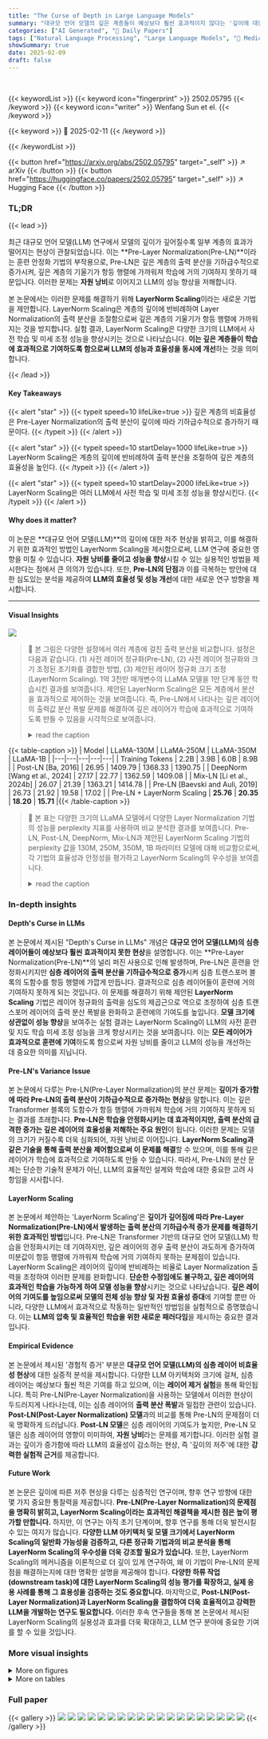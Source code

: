 ```yaml
---
title: "The Curse of Depth in Large Language Models"
summary: "대규모 언어 모델의 깊은 계층들이 예상보다 훨씬 효과적이지 않다는 '깊이에 대한 저주'를 해결하는 LayerNorm Scaling 기법 제시!"
categories: ["AI Generated", "🤗 Daily Papers"]
tags: ["Natural Language Processing", "Large Language Models", "🏢 Medical Artificial Intelligence Laboratory, Westlake University",]
showSummary: true
date: 2025-02-09
draft: false
---
```


<br>

{{< keywordList >}}
{{< keyword icon="fingerprint" >}} 2502.05795 {{< /keyword >}}
{{< keyword icon="writer" >}} Wenfang Sun et el. {{< /keyword >}}
 
{{< keyword >}} 🤗 2025-02-11 {{< /keyword >}}
 
{{< /keywordList >}}

{{< button href="https://arxiv.org/abs/2502.05795" target="_self" >}}
↗ arXiv
{{< /button >}}
{{< button href="https://huggingface.co/papers/2502.05795" target="_self" >}}
↗ Hugging Face
{{< /button >}}




### TL;DR


{{< lead >}}

최근 대규모 언어 모델(LLM) 연구에서 모델의 깊이가 깊어질수록 일부 계층의 효과가 떨어지는 현상이 관찰되었습니다. 이는 **Pre-Layer Normalization(Pre-LN)**이라는 훈련 안정화 기법의 부작용으로, Pre-LN은 깊은 계층의 출력 분산을 기하급수적으로 증가시켜,  깊은 계층의 기울기가 항등 행렬에 가까워져 학습에 거의 기여하지 못하기 때문입니다. 이러한 문제는 **자원 낭비**로 이어지고 LLM의 성능 향상을 저해합니다.

본 논문에서는 이러한 문제를 해결하기 위해 **LayerNorm Scaling**이라는 새로운 기법을 제안합니다. LayerNorm Scaling은 계층의 깊이에 반비례하여 Layer Normalization의 출력 분산을 조절함으로써 깊은 계층의 기울기가 항등 행렬에 가까워지는 것을 방지합니다. 실험 결과, LayerNorm Scaling은 다양한 크기의 LLM에서 사전 학습 및 미세 조정 성능을 향상시키는 것으로 나타났습니다.  **이는 깊은 계층들이 학습에 효과적으로 기여하도록 함으로써 LLM의 성능과 효율성을 동시에 개선**하는 것을 의미합니다.

{{< /lead >}}


#### Key Takeaways

{{< alert "star" >}}
{{< typeit speed=10 lifeLike=true >}} 깊은 계층의 비효율성은 Pre-Layer Normalization의 출력 분산이 깊이에 따라 기하급수적으로 증가하기 때문이다. {{< /typeit >}}
{{< /alert >}}

{{< alert "star" >}}
{{< typeit speed=10 startDelay=1000 lifeLike=true >}} LayerNorm Scaling은 계층의 깊이에 반비례하여 출력 분산을 조절하여 깊은 계층의 효율성을 높인다. {{< /typeit >}}
{{< /alert >}}

{{< alert "star" >}}
{{< typeit speed=10 startDelay=2000 lifeLike=true >}} LayerNorm Scaling은 여러 LLM에서 사전 학습 및 미세 조정 성능을 향상시킨다. {{< /typeit >}}
{{< /alert >}}

#### Why does it matter?
이 논문은 **대규모 언어 모델(LLM)**의 깊이에 대한 저주 현상을 밝히고, 이를 해결하기 위한 효과적인 방법인 LayerNorm Scaling을 제시함으로써, LLM 연구에 중요한 영향을 미칠 수 있습니다. **자원 낭비를 줄이고 성능을 향상**시킬 수 있는 실용적인 방법을 제시한다는 점에서 큰 의의가 있습니다. 또한,  **Pre-LN의 단점**과 이를 극복하는 방안에 대한 심도있는 분석을 제공하여 **LLM의 효율성 및 성능 개선**에 대한 새로운 연구 방향을 제시합니다.

------
#### Visual Insights



![](https://arxiv.org/html/2502.05795/x1.png)

> 🔼 본 그림은 다양한 설정에서 여러 계층에 걸친 출력 분산을 비교합니다. 설정은 다음과 같습니다. (1) 사전 레이어 정규화(Pre-LN), (2) 사전 레이어 정규화와 크기 조정된 초기화를 결합한 방법, (3) 제안된 레이어 정규화 크기 조정(LayerNorm Scaling). 1억 3천만 매개변수의 LLaMA 모델을 1만 단계 동안 학습시킨 결과를 보여줍니다. 제안된 LayerNorm Scaling은 모든 계층에서 분산을 효과적으로 제어하는 것을 보여줍니다. 즉, Pre-LN에서 나타나는 깊은 레이어의 출력값 분산 폭발 문제를 해결하여 깊은 레이어가 학습에 효과적으로 기여하도록 만들 수 있음을 시각적으로 보여줍니다.
> <details>
> <summary>read the caption</summary>
> Figure 1:  Layerwise output variance. This figure compares the output variance across various layers for different setups: (1) Pre-LN; (2) Pre-LN with Scaled Initialization; and (3) LayerNorm Scaling. The experiments are conducted on the LLaM-130M model trained for 10,000 steps. The proposed LayerNorm Scaling effectively controls the variance across layers.
> </details>





{{< table-caption >}}
| Model | LLaMA-130M | LLaMA-250M | LLaMA-350M | LLaMA-1B |
|---|---|---|---|---|
| Training Tokens | 2.2B | 3.9B | 6.0B | 8.9B |
| Post-LN [Ba, 2016] | 26.95 | 1409.79 | 1368.33 | 1390.75 |
| DeepNorm [Wang et al., 2024] | 27.17 | 22.77 | 1362.59 | 1409.08 |
| Mix-LN [Li et al., 2024b] | 26.07 | 21.39 | 1363.21 | 1414.78 |
| Pre-LN [Baevski and Auli, 2019] | 26.73 | 21.92 | 19.58 | 17.02 |
| Pre-LN + LayerNorm Scaling | **25.76** | **20.35** | **18.20** | **15.71** |{{< /table-caption >}}

> 🔼 본 표는 다양한 크기의 LLaMA 모델에서 다양한 Layer Normalization 기법의 성능을 perplexity 지표를 사용하여 비교 분석한 결과를 보여줍니다.  Pre-LN, Post-LN, DeepNorm, Mix-LN과 제안된 LayerNorm Scaling 기법의 perplexity 값을 130M, 250M, 350M, 1B 파라미터 모델에 대해 비교함으로써, 각 기법의 효율성과 안정성을 평가하고 LayerNorm Scaling의 우수성을 보여줍니다.
> <details>
> <summary>read the caption</summary>
> Table 1: Perplexity (↓) comparison of various layer normalization methods across various LLaMA sizes.
> </details>





### In-depth insights


#### Depth's Curse in LLMs
본 논문에서 제시된 "Depth's Curse in LLMs" 개념은 **대규모 언어 모델(LLM)의 심층 레이어들이 예상보다 훨씬 효과적이지 못한 현상**을 설명합니다.  이는 **Pre-Layer Normalization(Pre-LN)**의 널리 퍼진 사용으로 인해 발생하며, Pre-LN은 훈련을 안정화시키지만 **심층 레이어의 출력 분산을 기하급수적으로 증가**시켜 심층 트랜스포머 블록의 도함수를 항등 행렬에 가깝게 만듭니다.  결과적으로 심층 레이어들이 훈련에 거의 기여하지 못하게 되는 것입니다.  이 문제를 해결하기 위해 제안된 **LayerNorm Scaling** 기법은 레이어 정규화의 출력을 심도의 제곱근으로 역으로 조정하여 심층 트랜스포머 레이어의 출력 분산 폭발을 완화하고 훈련에의 기여도를 높입니다.  **모델 크기에 상관없이 성능 향상**을 보여주는 실험 결과는 LayerNorm Scaling이 LLM의 사전 훈련 및 지도 학습 미세 조정 성능을 크게 향상시키는 것을 보여줍니다.  이는 **모든 레이어가 효과적으로 훈련에 기여**하도록 함으로써 자원 낭비를 줄이고 LLM의 성능을 개선하는 데 중요한 의미를 지닙니다.

#### Pre-LN's Variance Issue
본 논문에서 다루는 Pre-LN(Pre-Layer Normalization)의 분산 문제는 **깊이가 증가함에 따라 Pre-LN의 출력 분산이 기하급수적으로 증가하는 현상**을 말합니다. 이는 깊은 Transformer 블록의 도함수가 항등 행렬에 가까워져 학습에 거의 기여하지 못하게 되는 결과를 초래합니다. **Pre-LN은 학습을 안정화시키는 데 효과적이지만, 출력 분산의 급격한 증가는 깊은 레이어의 효율성을 저해하는 주요 원인**이 됩니다.  이러한 문제는 모델의 크기가 커질수록 더욱 심화되어, 자원 낭비로 이어집니다.  **LayerNorm Scaling과 같은 기술을 통해 출력 분산을 제어함으로써 이 문제를 해결**할 수 있으며, 이를 통해 깊은 레이어가 학습에 효과적으로 기여하도록 만들 수 있습니다. 따라서, Pre-LN의 분산 문제는 단순한 기술적 문제가 아닌, LLM의 효율적인 설계와 학습에 대한 중요한 고려 사항임을 시사합니다.

#### LayerNorm Scaling
본 논문에서 제안하는 'LayerNorm Scaling'은 **깊이가 깊어짐에 따라 Pre-Layer Normalization(Pre-LN)에서 발생하는 출력 분산의 기하급수적 증가 문제를 해결하기 위한 효과적인 방법**입니다. Pre-LN은 Transformer 기반의 대규모 언어 모델(LLM) 학습을 안정화시키는 데 기여하지만, 깊은 레이어의 경우 출력 분산이 과도하게 증가하여 미분값이 항등 행렬에 가까워져 학습에 거의 기여하지 못하는 문제점이 있습니다. LayerNorm Scaling은 레이어의 깊이에 반비례하는 비율로 Layer Normalization 출력을 조정하여 이러한 문제를 완화합니다. **단순한 수정임에도 불구하고, 깊은 레이어의 효과적인 학습을 가능하게 하여 모델 성능을 향상**시키는 것으로 나타났습니다.  **깊은 레이어의 기여도를 높임으로써 모델의 전체 성능 향상 및 자원 효율성 증대**에 기여할 뿐만 아니라,  다양한 LLM에서 효과적으로 작동하는 일반적인 방법임을 실험적으로 증명했습니다.  이는 **LLM의 압축 및 효율적인 학습을 위한 새로운 패러다임**을 제시하는 중요한 결과입니다.

#### Empirical Evidence
본 논문에서 제시된 '경험적 증거' 부분은 **대규모 언어 모델(LLM)의 심층 레이어 비효율성 현상**에 대한 실증적 분석을 제시합니다. 다양한 LLM 아키텍처와 크기에 걸쳐, 심층 레이어는 예상보다 훨씬 적은 기여를 하고 있으며, 이는 **레이어 제거 실험**을 통해 확인됩니다.  특히 Pre-LN(Pre-Layer Normalization)을 사용하는 모델에서 이러한 현상이 두드러지게 나타나는데, 이는 심층 레이어의 **출력 분산 폭발**과 밀접한 관련이 있습니다.  **Post-LN(Post-Layer Normalization) 모델**과의 비교를 통해 Pre-LN의 문제점이 더욱 명확하게 드러납니다.  **Post-LN 모델**은 심층 레이어의 기여도가 높지만, Pre-LN 모델은 심층 레이어의 영향이 미미하여, **자원 낭비**라는 문제를 제기합니다.  이러한 실험 결과는 깊이가 증가함에 따라 LLM의 효율성이 감소하는 현상, 즉 '깊이의 저주'에 대한 **강력한 실험적 근거**를 제공합니다.

#### Future Work
본 논문은 깊이에 따른 저주 현상을 다루는 심층적인 연구이며, 향후 연구 방향에 대한 몇 가지 중요한 통찰력을 제공합니다. **Pre-LN(Pre-Layer Normalization)의 문제점을 명확히 밝히고, LayerNorm Scaling이라는 효과적인 해결책을 제시한 점은 높이 평가할 만합니다.** 하지만, 이 연구는 아직 초기 단계이며, 향후 연구를 통해 더욱 발전시킬 수 있는 여지가 많습니다. **다양한 LLM 아키텍처 및 모델 크기에서 LayerNorm Scaling의 일반화 가능성을 검증하고, 다른 정규화 기법과의 비교 분석을 통해 LayerNorm Scaling의 우수성을 더욱 강조할 필요가 있습니다.** 또한, LayerNorm Scaling의 메커니즘을 이론적으로 더 깊이 있게 연구하여, 왜 이 기법이 Pre-LN의 문제점을 해결하는지에 대한 명확한 설명을 제공해야 합니다.  **다양한 하류 작업(downstream task)에 대한 LayerNorm Scaling의 성능 평가를 확장하고, 실제 응용 사례를 통해 그 효용성을 검증하는 것도 중요합니다.** 마지막으로, **Post-LN(Post-Layer Normalization)과 LayerNorm Scaling을 결합하여 더욱 효율적이고 강력한 LLM을 개발하는 연구도 필요합니다.** 이러한 후속 연구들을 통해 본 논문에서 제시된 LayerNorm Scaling의 실용성과 효과를 더욱 확대하고, LLM 연구 분야에 중요한 기여를 할 수 있을 것입니다.


### More visual insights

<details>
<summary>More on figures
</summary>


![](https://arxiv.org/html/2502.05795/x2.png)

> 🔼 그림 2는 다양한 크기의 언어 모델에서 레이어 제거(pruning)에 따른 성능 저하를 보여줍니다. BERT-Large(Post-LN)를 제외하고 Mistral-7B, Qwen-7B, DeepSeek-7B, LLaMA2-7B, LLaMA2-13B는 모두 Pre-LN을 사용하는 모델들입니다. 그림에서 보듯이, Pre-LN 모델은 깊은 레이어일수록 성능 저하가 적은 반면, Post-LN 모델은 깊은 레이어에서도 성능 저하가 상당히 크게 나타납니다. 이는 Pre-LN 모델의 깊은 레이어가 효율적으로 학습되지 않음을 시사하며, Post-LN 모델과는 대조적인 결과입니다.  즉, Pre-LN 기반 모델에서는 깊은 레이어의 효율성이 떨어지고, Post-LN 기반 모델에서는 얕은 레이어의 효율성이 떨어짐을 보여줍니다.
> <details>
> <summary>read the caption</summary>
> Figure 2:  Performance drop of layer pruning across different LLMs. (a) BERT-Large (Post-LN), (b) Mistral-7B (Pre-LN), (c) Qwen-7B (Pre-LN), (d) DeepSeek-7B (Pre-LN), (e) LLaMA2-7B (Pre-LN), and (f) LLaMA2-13B (Pre-LN). The results show that Pre-LN models exhibit significant inefficiency in deeper layers, while Post-LN models maintain strong deep-layer contributions.
> </details>



![](https://arxiv.org/html/2502.05795/x3.png)

> 🔼 그림 3은 Pre-LN(a)과 LayerNorm Scaling(b)의 비교를 보여줍니다. LayerNorm Scaling은 레이어 인덱스 l의 제곱근에 반비례하는 스케일링 계수를 적용하여 과도한 분산 증가를 방지하고 레이어 간의 안정적인 학습 역학을 유지합니다.  좀 더 자세히 설명하면, Pre-LN(Pre-Layer Normalization)은 레이어의 입력을 정규화한 후에 주요 연산(예: 어텐션, 피드포워드 네트워크)을 수행하는 반면, LayerNorm Scaling은 레이어 정규화의 출력을 레이어 깊이(l)의 제곱근의 역수만큼 스케일링합니다.  이를 통해 깊은 레이어에서 출력 분산이 기하급수적으로 증가하는 것을 억제하여, 모든 레이어가 효과적으로 학습에 기여할 수 있도록 합니다. 이러한 스케일링 기법은 학습 과정에서 그래디언트의 안정성을 유지하고, 전체 모델 성능 향상에 기여합니다.
> <details>
> <summary>read the caption</summary>
> Figure 3: Comparison between Pre-LN (a) and LayerNorm Scaling (b). LayerNorm Scaling applies a scaling factor inversely proportional to the square root of the layer index l𝑙litalic_l, preventing excessive variance growth and stabilizing training dynamics across layers.
> </details>



![](https://arxiv.org/html/2502.05795/x4.png)

> 🔼 그림 4는 LLaMA-130M 모델에서 레이어 가지치기를 했을 때 성능 저하를 보여줍니다. Pre-LN을 사용한 경우 깊은 레이어를 제거해도 성능 저하가 거의 없었지만, LayerNorm Scaling을 적용한 경우에는 깊은 레이어를 제거했을 때 성능 저하가 상당했습니다. 이는 LayerNorm Scaling이 깊은 레이어가 모델에 의미있는 기여를 하도록 만들었기 때문입니다.  깊은 레이어의 중요성을 강조하며, LayerNorm Scaling의 효과를 시각적으로 보여줍니다.
> <details>
> <summary>read the caption</summary>
> Figure 4:  Performance drop of layer pruning on LLaMA-130M. LayerNorm Scaling enables deep layers to make a meaningful contribution to the model.
> </details>



![](https://arxiv.org/html/2502.05795/x5.png)

> 🔼 그림 5는 LLaMA-1B 모델에 대해 Pre-LN(Pre-Layer Normalization)과 LayerNorm Scaling을 사용했을 때의 학습 손실 곡선을 보여줍니다.  Pre-LN은 깊이가 깊어짐에 따라 성능이 저하되는 현상을 보이는 반면, LayerNorm Scaling은 깊은 레이어의 기여도를 높여 학습 과정을 안정화시키고 성능을 향상시키는 것을 보여줍니다. 두 방법 모두 학습 초기에는 손실이 빠르게 감소하지만, LayerNorm Scaling이 Pre-LN보다 더 빠르게 수렴하고 낮은 손실 값을 유지하는 것을 확인할 수 있습니다. 이는 LayerNorm Scaling이 LLM의 학습 효율성을 향상시키는 데 효과적임을 시사합니다.
> <details>
> <summary>read the caption</summary>
> Figure 5: Training loss of LLaMA-1B with Pre-LN and LayerNorm Scaling.
> </details>



![](https://arxiv.org/html/2502.05795/x6.png)

> 🔼 그림 6은 Pre-LN(Pre-Layer Normalization)을 사용하는 LLaMA-130M 모델에서 각 레이어의 분산(variance)이 훈련 과정에서 어떻게 변하는지 보여줍니다. 세 개의 서브플롯은 각각 1000, 3000, 6000 에폭(epoch)에서의 분산을 나타냅니다. 모든 경우에 있어서, 레이어의 깊이가 깊어짐에 따라 분산은 기하급수적으로 증가하는 패턴을 보이며, 이는 훈련 진행 정도에 관계없이 깊은 레이어에서 제어되지 않은 분산 증폭이 발생함을 시사합니다.
> <details>
> <summary>read the caption</summary>
> Figure 6:  Variance growth across layers in LLaMA-130M with Pre-LN. Each subplot shows the variance at different training stages (1000, 3000, and 6000 epochs). In all cases, the variance follows an exponential growth pattern as depth increases, indicating that deeper layers experience uncontrolled variance amplification regardless of training progress.
> </details>



</details>




<details>
<summary>More on tables
</summary>


{{< table-caption >}}
| Pre-LN | Admin | Group-LN | Sandwich-LN | Mix-LN | LayerNorm Scaling |
|---|---|---|---|---|---| 
| 26.73 | 27.91 | 28.01 | 26.51 | 26.07 | 25.76 |{{< /table-caption >}}
> 🔼 표 2는 다양한 층 정규화 기법을 LLaMA-130M 모델에 적용했을 때의 성능을 비교한 표입니다.  성능 지표로는 perplexity(낮을수록 좋음)를 사용했습니다.  Pre-LN(Pre-Layer Normalization)을 기준으로 Admin, Group-LN, Sandwich-LN, Mix-LN, 그리고 LayerNorm Scaling 등의 다른 정규화 방법과의 perplexity 값을 비교하여 LayerNorm Scaling의 효과를 보여줍니다.
> <details>
> <summary>read the caption</summary>
> Table 2: Comparison against other normalization methods on LLaMA-130M. Perplexity (↓) is reported.
> </details>

{{< table-caption >}}
| Method | MMLU | BoolQ | ARC-e | PIQA | Hellaswag | OBQA | Winogrande | Average |
|---|---|---|---|---|---|---|---|---|
| **LLaMA-250M** |  |  |  |  |  |  |  |  |
| Post-LN [Ba, 2016] | 22.95 | 37.83 | 26.94 | 52.72 | 26.17 | 11.60 | 49.56 | 32.54 |
| DeepNorm [Wang et al., 2024] | 23.60 | 37.86 | 36.62 | 61.10 | 25.69 | 15.00 | 49.57 | 35.63 |
| Mix-LN [Li et al., 2024b] | 26.53 | 56.12 | 41.68 | 66.34 | 30.16 | 18.00 | 50.56 | 41.34 |
| Pre-LN [Baevski and Auli, 2019] | 24.93 | 38.35 | 40.15 | 63.55 | 26.34 | 16.20 | 49.01 | 36.93 |
| Pre-LN + LayerNorm Scaling | **27.08** | **58.17** | **45.24** | **67.38** | **32.81** | **18.80** | **52.49** | **43.14** |
| **LLaMA-1B** |  |  |  |  |  |  |  |  |
| Post-LN [Ba, 2016] | 22.95 | 37.82 | 25.08 | 49.51 | 25.04 | 13.80 | 49.57 | 31.96 |
| DeepNorm [Wang et al., 2024] | 23.35 | 37.83 | 27.06 | 52.94 | 26.19 | 11.80 | 49.49 | 32.67 |
| Mix-LN [Li et al., 2024b] | 23.19 | 37.83 | 25.08 | 49.51 | 25.04 | 11.80 | 49.57 | 31.72 |
| Pre-LN [Baevski and Auli, 2019] | 26.54 | **62.20** | 45.70 | 67.79 | 30.96 | 17.40 | 50.51 | 43.01 |
| Pre-LN + LayerNorm Scaling | **28.69** | 61.80 | **48.85** | **67.92** | **33.94** | **18.60** | **54.30** | **44.87** |{{< /table-caption >}}
> 🔼 표 3은 다양한 정규화 기법을 사용하여 LLaMA 모델을 미세 조정했을 때의 성능을 보여줍니다.  다양한 하위 작업(MMLU, BoolQ, ARC-e, PIQA, HellaSwag, OBQA, Winogrande)에 대한 성능 향상을 정량적으로 비교하여 LayerNorm Scaling이 다른 정규화 기법들보다 뛰어난 성능을 보임을 보여줍니다.  특히 LLaMA-1B 모델에서는 8개의 하위 작업 중 7개에서 LayerNorm Scaling이 가장 좋은 성능을 보였습니다.
> <details>
> <summary>read the caption</summary>
> Table 3: Fine-tuning performance (↑↑\uparrow↑) of LLaMA with various normalizations.
> </details>

{{< table-caption >}}
| Perplexity (↓) | **LLaMA-130M** | **LLaMA-250M** |
|---|---|---|
| Training Tokens | 2.2B | 3.9B |
| Pre-LN | 26.73 | 21.92 |
| + LayerScale | 27.93 | 23.45 |
| + Scaled Initialization | 26.04 | 20.98 |
| + LayerNorm Scaling | **25.76** | **20.35** |{{< /table-caption >}}
> 🔼 표 4는 다양한 크기의 LLaMA 모델에서 다양한 Layer Normalization 기법들을 비교 분석한 결과를 보여줍니다.  Pre-LN을 기준으로 LayerScale, Scaled Initialization, 그리고 LayerNorm Scaling 세 가지 방법의 성능을 perplexity(낮을수록 좋음) 지표를 사용하여 비교합니다.  각 방법의 perplexity 값을 LLaMA-130M과 LLaMA-250M 모델에 대해 제시하여, 모델 크기에 따른 성능 변화를 살펴봅니다.  이는 LayerNorm Scaling의 효과를 다른 scaling 기법들과 비교하여 보여주는 표입니다.
> <details>
> <summary>read the caption</summary>
> Table 4: Comparison against other scaling methods.
> </details>

</details>




### Full paper

{{< gallery >}}
<img src="paper_images/1.png" class="grid-w50 md:grid-w33 xl:grid-w25" />
<img src="paper_images/2.png" class="grid-w50 md:grid-w33 xl:grid-w25" />
<img src="paper_images/3.png" class="grid-w50 md:grid-w33 xl:grid-w25" />
<img src="paper_images/4.png" class="grid-w50 md:grid-w33 xl:grid-w25" />
<img src="paper_images/5.png" class="grid-w50 md:grid-w33 xl:grid-w25" />
<img src="paper_images/6.png" class="grid-w50 md:grid-w33 xl:grid-w25" />
<img src="paper_images/7.png" class="grid-w50 md:grid-w33 xl:grid-w25" />
<img src="paper_images/8.png" class="grid-w50 md:grid-w33 xl:grid-w25" />
<img src="paper_images/9.png" class="grid-w50 md:grid-w33 xl:grid-w25" />
<img src="paper_images/10.png" class="grid-w50 md:grid-w33 xl:grid-w25" />
<img src="paper_images/11.png" class="grid-w50 md:grid-w33 xl:grid-w25" />
<img src="paper_images/12.png" class="grid-w50 md:grid-w33 xl:grid-w25" />
<img src="paper_images/13.png" class="grid-w50 md:grid-w33 xl:grid-w25" />
<img src="paper_images/14.png" class="grid-w50 md:grid-w33 xl:grid-w25" />
<img src="paper_images/15.png" class="grid-w50 md:grid-w33 xl:grid-w25" />
<img src="paper_images/16.png" class="grid-w50 md:grid-w33 xl:grid-w25" />
<img src="paper_images/17.png" class="grid-w50 md:grid-w33 xl:grid-w25" />
<img src="paper_images/18.png" class="grid-w50 md:grid-w33 xl:grid-w25" />
<img src="paper_images/19.png" class="grid-w50 md:grid-w33 xl:grid-w25" />
{{< /gallery >}}